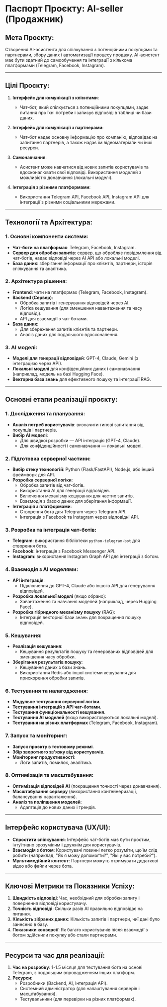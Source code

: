 # Паспорт Проєкту: AI-seller (Продажник)

## Мета Проєкту:
Створення AI-асистента для спілкування з потенційними покупцями та партнерами, збору даних і автоматизації процесу продажу. АІ-асистент має бути здатний до самообучення та інтеграції з кількома платформами (Telegram, Facebook, Instagram).

---

## Цілі Проєкту:
1. **Інтерфейс для комунікації з клієнтами**:
   - Чат-бот, який спілкується з потенційними покупцями, задає питання про їхні потреби і записує відповіді в таблиці чи бази даних.
   
2. **Інтерфейс для комунікації з партнерами**:
   - Чат-бот надає основну інформацію про компанію, відповідає на запитання партнерів, а також надає їм відеоматеріали чи інші ресурси.

3. **Самонавчання**:
   - Асистент може навчатися від нових запитів користувачів та вдосконалювати свої відповіді. Використання моделей з можливістю донавчання (локальні моделі).

4. **Інтеграція з різними платформами**:
   - Використання Telegram API, Facebook API, Instagram API для інтеграції з різними соціальними мережами.
   
---

## Технології та Архітектура:

### 1. Основні компоненти системи:
   - **Чат-боти на платформах**: Telegram, Facebook, Instagram.
   - **Сервер для обробки запитів**: сервер, що обробляє повідомлення від чат-ботів, надає відповіді через AI API або локальні моделі.
   - **База даних**: зберігання інформації про клієнтів, партнери, історія спілкування та аналітика.

### 2. Архітектура рішення:
   - **Frontend**: чати на платформах (Telegram, Facebook, Instagram).
   - **Backend (Сервер)**:
     - Обробка запитів і генерування відповідей через AI.
     - Логіка кешування (для зменшення навантаження та часу відповіді).
     - API для взаємодії з чат-ботами.
   - **База даних**:
     - Для збереження запитів клієнтів та партнери.
     - Аналіз даних для подальшого вдосконалення.
     
### 3. AI моделі:
   - **Моделі для генерації відповідей**: GPT-4, Claude, Gemini (з інтеграцією через API).
   - **Локальні моделі** для конфіденційних даних і самонавчання (наприклад, модель на базі Hugging Face).
   - **Векторна база знань** для ефективного пошуку та інтеграції RAG.

---

## Основні етапи реалізації проєкту:

### 1. Дослідження та планування:
   - **Аналіз потреб користувачів**: визначити типові запитання від покупців і партнерів.
   - **Вибір AI моделі**:
     - Для швидкої розробки — API інтеграція (GPT-4, Claude).
     - Для конфіденційності і самонавчання — локальні моделі.

### 2. Підготовка серверної частини:
   - **Вибір стеку технологій**: Python (Flask/FastAPI), Node.js, або інший фреймворк для API.
   - **Розробка серверної логіки**:
     - Обробка запитів від чат-ботів.
     - Використання AI для генерації відповідей.
     - Включення механізму кешування для частих запитів.
     - Взаємодія з базою даних для зберігання інформації.
   - **Інтеграція з платформами**:
     - Створення бота для Telegram через Telegram API.
     - Інтеграція з Facebook та Instagram через відповідні API.

### 3. Розробка та інтеграція чат-ботів:
   - **Telegram**: використання бібліотеки `python-telegram-bot` для створення бота.
   - **Facebook**: інтеграція з Facebook Messenger API.
   - **Instagram**: використання Instagram Graph API для інтеграції з ботом.

### 4. Взаємодія з AI моделями:
   - **API інтеграція**:
     - Підключення до GPT-4, Claude або іншого API для генерування відповідей.
   - **Розробка локальної моделі** (якщо обрано):
     - Завантаження та навчання моделей (наприклад, через Hugging Face).
   - **Розробка гібридного механізму пошуку** (RAG):
     - Інтеграція векторної бази знань для покращення пошуку відповідей.

### 5. Кешування:
   - **Реалізація кешування**:
     - Кешування результатів пошуку та генерованих відповідей для зменшення часу обробки.
   - **Зберігання результатів пошуку**:
     - Кешування даних з бази знань.
     - Використання Redis або іншої системи кешування для прискорення обробки запитів.

### 6. Тестування та налагодження:
   - **Модульне тестування серверної логіки**.
   - **Тестування інтеграцій з API чат-ботами**.
   - **Тестування функціональності кешування**.
   - **Тестування AI моделей** (якщо використовуються локальні моделі).
   - **Тестування на різних платформах** (Telegram, Facebook, Instagram).

### 7. Запуск та моніторинг:
   - **Запуск проєкту в тестовому режимі**.
   - **Збір зворотного зв'язку від користувачів**.
   - **Моніторинг продуктивності**:
     - Логи запитів, помилок, аналітика.

### 8. Оптимізація та масштабування:
   - **Оптимізація відповідей AI** (покращення точності через донавчання).
   - **Масштабування серверу** (використання контейнеризації, балансування навантаження).
   - **Аналіз та поліпшення моделей**:
     - Адаптація до нових даних і трендів.

---

## Інтерфейс користувача (UX/UI):

- **Спростити спілкування**: Інтерфейс чат-ботів має бути простим, інтуїтивно зрозумілим і дружнім для користувачів.
- **Взаємодія з ботом**: Користувачі повинні легко розуміти, що їм слід робити (наприклад, "Як я можу допомогти?", "Які у вас потреби?").
- **Мультимедійний контент**: Партнери можуть отримувати додаткові відео або файли через бота.

---

## Ключові Метрики та Показники Успіху:
1. **Швидкість відповіді**: Час, необхідний для обробки запиту і повернення відповіді користувачу.
2. **Точність відповіді**: Скільки разів AI правильно відповідає на питання.
3. **Кількість зібраних даних**: Кількість запитів і партнери, чиї дані було занесено в базу.
4. **Показники конверсії**: Як багато користувачів після взаємодії з ботом здійснили покупку або стали партнерами.

---

## Ресурси та час для реалізації:

1. **Час на розробку**: 1-1.5 місяця для тестування бота на основі Telegram, з подальшим впровадженням інших платформ.
2. **Ресурси**:
   - Розробники (Backend, AI, Інтеграція API).
   - Системний адміністратор (для налаштування серверів і масштабування).
   - Тестувальники (для перевірки на різних платформах).
